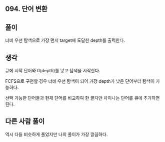 ## 094. 단어 변환

## 풀이

너비 우선 탐색으로 가장 먼저 target에 도달한 depth를 출력한다.

## 생각

큐에 시작 단어와 0(depth)를 넣고 탐색을 시작한다.

FCFS으로 구현할 경우 너비 우선 탐색이 되어 가장 depth가 낮은 단어부터 탐색이 가능하다.

선택 가능한 단어들과 현재 단어를 비교하여 한 글자만 차이나는 단어를 큐에 추가하면 된다.

## 다른 사람 풀이
역시 다들 비슷하게 풀었지만 나의 풀이가 가장 깔끔하다.
```
```

